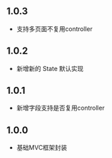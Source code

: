 ## 1.0.3

* 支持多页面不复用controller

## 1.0.2

* 新增新的 State 默认实现

## 1.0.1

* 新增字段支持是否复用controller

## 1.0.0

* 基础MVC框架封装
